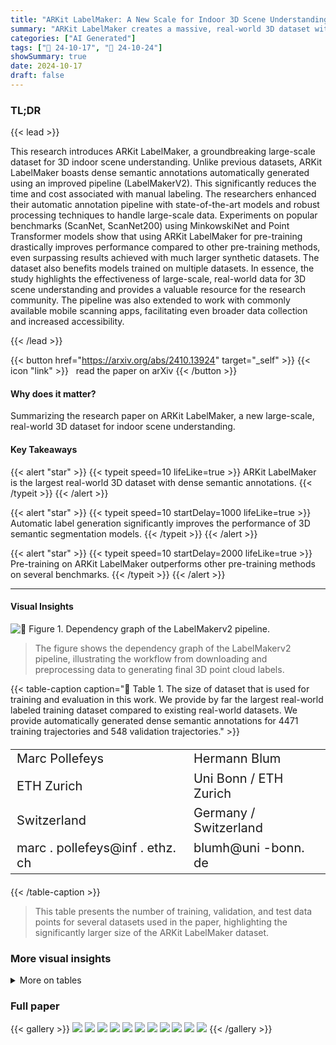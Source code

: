 ```yaml
---
title: "ARKit LabelMaker: A New Scale for Indoor 3D Scene Understanding"
summary: "ARKit LabelMaker creates a massive, real-world 3D dataset with dense semantic annotations, pushing the boundaries of indoor scene understanding and improving 3D semantic segmentation performance."
categories: ["AI Generated"]
tags: ["🔖 24-10-17", "🤗 24-10-24"]
showSummary: true
date: 2024-10-17
draft: false
---
```


### TL;DR


{{< lead >}}

This research introduces ARKit LabelMaker, a groundbreaking large-scale dataset for 3D indoor scene understanding.  Unlike previous datasets, ARKit LabelMaker boasts dense semantic annotations automatically generated using an improved pipeline (LabelMakerV2). This significantly reduces the time and cost associated with manual labeling. The researchers enhanced their automatic annotation pipeline with state-of-the-art models and robust processing techniques to handle large-scale data.  Experiments on popular benchmarks (ScanNet, ScanNet200) using MinkowskiNet and Point Transformer models show that using ARKit LabelMaker for pre-training drastically improves performance compared to other pre-training methods, even surpassing results achieved with much larger synthetic datasets.  The dataset also benefits models trained on multiple datasets. In essence, the study highlights the effectiveness of large-scale, real-world data for 3D scene understanding and provides a valuable resource for the research community.  The pipeline was also extended to work with commonly available mobile scanning apps, facilitating even broader data collection and increased accessibility.

{{< /lead >}}


{{< button href="https://arxiv.org/abs/2410.13924" target="_self" >}}
{{< icon "link" >}} &nbsp; read the paper on arXiv
{{< /button >}}

#### Why does it matter?
Summarizing the research paper on ARKit LabelMaker, a new large-scale, real-world 3D dataset for indoor scene understanding.
#### Key Takeaways

{{< alert "star" >}}
{{< typeit speed=10 lifeLike=true >}} ARKit LabelMaker is the largest real-world 3D dataset with dense semantic annotations. {{< /typeit >}}
{{< /alert >}}

{{< alert "star" >}}
{{< typeit speed=10 startDelay=1000 lifeLike=true >}} Automatic label generation significantly improves the performance of 3D semantic segmentation models. {{< /typeit >}}
{{< /alert >}}

{{< alert "star" >}}
{{< typeit speed=10 startDelay=2000 lifeLike=true >}} Pre-training on ARKit LabelMaker outperforms other pre-training methods on several benchmarks. {{< /typeit >}}
{{< /alert >}}

------
#### Visual Insights



![](figures/figures_3_0.png "🔼 Figure 1. Dependency graph of the LabelMakerv2 pipeline.")

> The figure shows the dependency graph of the LabelMakerv2 pipeline, illustrating the workflow from downloading and preprocessing data to generating final 3D point cloud labels.







{{< table-caption caption="🔽 Table 1. The size of dataset that is used for training and evaluation in this work. We provide by far the largest real-world labeled training dataset compared to existing real-world datasets. We provide automatically generated dense semantic annotations for 4471 training trajectories and 548 validation trajectories." >}}
<table id='7' style='font-size:20px'><tr><td>Marc Pollefeys</td><td>Hermann Blum</td></tr><tr><td>ETH Zurich</td><td>Uni Bonn / ETH Zurich</td></tr><tr><td>Switzerland</td><td>Germany / Switzerland</td></tr><tr><td>marc . pollefeys@inf . ethz. ch</td><td>blumh@uni -bonn. de</td></tr></table>{{< /table-caption >}}

> This table presents the number of training, validation, and test data points for several datasets used in the paper, highlighting the significantly larger size of the ARKit LabelMaker dataset.



### More visual insights




<details>
<summary>More on tables
</summary>


{{< table-caption caption="🔽 Table 1. The size of dataset that is used for training and evaluation in this work. We provide by far the largest real-world labeled training dataset compared to existing real-world datasets. We provide automatically generated dense semantic annotations for 4471 training trajectories and 548 validation trajectories." >}}
<table id='3' style='font-size:14px'><tr><td>Dataset</td><td>#train</td><td>#val</td><td>#test</td><td>real</td><td>#label</td></tr><tr><td>S3DIS</td><td>406</td><td>-</td><td>-</td><td>V</td><td>13</td></tr><tr><td>ScanNet/ScanNet200</td><td>1201</td><td>312</td><td>100</td><td>V</td><td>20 / 200</td></tr><tr><td>ScanNet++</td><td>230</td><td>50</td><td>50</td><td>V</td><td>100</td></tr><tr><td>ARKit LabelMaker</td><td>4471</td><td>548</td><td>-</td><td>V</td><td>186</td></tr><tr><td>Structured3D</td><td>6519</td><td>-</td><td>1697</td><td>X</td><td>25</td></tr></table>{{< /table-caption >}}

> Table 1 presents the number of training, validation, and test samples for various 3D semantic segmentation datasets, including the ARKit LabelMaker dataset, highlighting its significantly larger size compared to existing real-world datasets.


{{< table-caption caption="🔽 Table 2. Semantic Segmentation Scores on ScanNet20. We compare different training strategies for two top-performing models (PointTransformerv3 [36] and MinkowskiNet [7]) on the Scan-Net20 dataset. We can show for both models adding ALS200 through pre-training and co-training improves the performance for both models. With PonderV2 [42] and Mix3D [20], we compare large-scale pretraining to two other training strategies. We can show that large-scale pre-training is superior to both, extensive data augmentation (Mix3D) and self-supervised pre-training (PonderV2)." >}}
<table id='0' style='font-size:16px'><tr><td>Method</td><td>Training Data</td><td>val</td><td>test</td></tr><tr><td colspan="4">MinkUNet [7]</td></tr><tr><td>vanilla</td><td>ScanNet</td><td>72.4</td><td>73.6</td></tr><tr><td>PonderV2 [42]</td><td>ScanNet (self-supervised) → ScanNet</td><td>73.5</td><td>-</td></tr><tr><td>Mix3D [20]</td><td>ScanNet</td><td>73.6</td><td>78.1</td></tr><tr><td>fine-tune (Ours)</td><td>ALS200 → ScanNet</td><td>77.0</td><td>-</td></tr><tr><td colspan="4">PTv3 [36]</td></tr><tr><td>vanilla</td><td>ScanNet</td><td>77.5</td><td>77.9</td></tr><tr><td>fine-tune (Ours)</td><td>ALS200 → ScanNet</td><td>81.2</td><td>-</td></tr><tr><td>fine-tune (Ours)</td><td>ALC → ScanNet</td><td>80.6</td><td>79.0</td></tr><tr><td>PPT [36]</td><td>ScanNet + S3DIS + Structure3D</td><td>78.6</td><td>79.4</td></tr><tr><td>PPT (Ours)</td><td>ScanNet+ ScanNet200 + ScanNet++ + Structure3D + ALC</td><td>81.1</td><td>79.8</td></tr></table>{{< /table-caption >}}

> Table 2 presents a comparison of different training strategies for PointTransformerv3 and MinkowskiNet models on the ScanNet20 dataset, highlighting the performance improvements achieved through large-scale pre-training with ALS200.


{{< table-caption caption="🔽 Table 3. Semantic Segmentation Scores on ScanNet200 [29]." >}}
<table id='2' style='font-size:14px'><tr><td>Method</td><td>Training Data</td><td>val</td><td>test</td></tr><tr><td colspan="4">MinkUNet [7]</td></tr><tr><td>vanilla</td><td>ScanNet200</td><td>29.3</td><td>25.3</td></tr><tr><td>fine-tune (Ours)</td><td>ALS200 → ScanNet200</td><td>30.1</td><td>27.4</td></tr><tr><td>co-training (Ours)</td><td>ALS200 + ScanNet200</td><td>30.6</td><td>-</td></tr><tr><td colspan="4">PTv3 [36]</td></tr><tr><td>vanilla</td><td>ScanNet200</td><td>35.2</td><td>37.8</td></tr><tr><td>fine-tune (Ours)</td><td>ALS200 → ScanNet200</td><td>38.4</td><td>-</td></tr><tr><td>fine-tune (Ours)</td><td>ALC200 → ScanNet200</td><td>38.7</td><td>38.4</td></tr><tr><td>PPT [36]</td><td>ScanNet200 + S3DIS + Structure3D → ScanNet200</td><td>36.0</td><td>39.3</td></tr><tr><td>PPT(Ours)</td><td>ScanNet+ ScanNet200 + ScanNet++ + Structure3D + ALC</td><td>40.3</td><td>41.4</td></tr></table>{{< /table-caption >}}

> The table compares different training strategies for two top-performing models (PointTransformerv3 [36] and MinkowskiNet [7]) on the ScanNet200 dataset, showing the impact of adding ALS200 through pre-training and co-training.


{{< table-caption caption="🔽 Table 4. Semantic Segmentation Scores on ScanNet++ [39]. We evaluated the efficacy of our ALC dataset on the ScanNet++ benchmark using both pre-training and joint training methods. †: this number comes from Wu et al." >}}
<br><table id='8' style='font-size:14px'><tr><td>PTv3 Variant</td><td>Training Data</td><td>#Data</td><td>val mloU</td><td>test top-1/3 ml⌀U</td></tr><tr><td>vanilla</td><td>ScanNet++</td><td>713</td><td>41.8</td><td>45.8/69.7</td></tr><tr><td>fine-tune (Ours)</td><td>ALC200 → ScanNet++</td><td>4471 → 713</td><td>42.5</td><td>43.7/65.5</td></tr><tr><td>PPT [36]</td><td>ScanNet200 + ScanNet++ + Structure3D</td><td>45868</td><td>45.31</td><td>46.5/71.1</td></tr><tr><td>PPT (Ours)</td><td>ScanNet200 + ScanNet++ + ALC</td><td>11168</td><td>44.5</td><td>46.1/70.8</td></tr><tr><td>PPT (Ours)</td><td>ScanNet+ ScanNet200 + ScanNet++ + Structure3D + ALC</td><td>30386</td><td>44.6</td><td>46.1 / 68.5</td></tr></table>{{< /table-caption >}}

> The table presents the results of semantic segmentation on the ScanNet++ benchmark, comparing different training strategies (pre-training and joint training) using ALC and other datasets.


{{< table-caption caption="🔽 Table B1. ScanNet200 validation and test mIoU for head, common and tail classes. For MinkowskiNet, ARKit LabelMaker pre-trained network shows significant improvement on head and common classes. For PTv3, we see improvements across all three splits." >}}
<table id='6' style='font-size:14px'><tr><td>Method</td><td>Training Data</td><td>head</td><td>Validation common</td><td>tail</td><td>head</td><td>Test common</td><td>tail</td></tr><tr><td colspan="8">MinkUNet [7]</td></tr><tr><td>vanilla</td><td>ScanNet200</td><td>52.3</td><td>22.5</td><td>13.2</td><td>46.3</td><td>15.4</td><td>10.2</td></tr><tr><td>fine-tune (Ours)</td><td>ALS200 → ScanNet200</td><td>53.9</td><td>24.2</td><td>12.5</td><td>49.0</td><td>19.4</td><td>9.4</td></tr><tr><td>co-training (Ours)</td><td>ALS200 + ScanNet200</td><td>55.1</td><td>24.7</td><td>12.4</td><td>■</td><td>-</td><td>■</td></tr><tr><td colspan="8">PTv3 [36]</td></tr><tr><td>vanilla</td><td>ScanNet200</td><td>56.5</td><td>30.1</td><td>19.3</td><td>·</td><td>·</td><td></td></tr><tr><td>fine-tune (Ours)</td><td>ALS200 → ScanNet200</td><td>58.6</td><td>33.0</td><td>23.8</td><td>·</td><td>·</td><td>·</td></tr><tr><td>fine-tune (Ours)</td><td>ALC200 → ScanNet200</td><td>58.2</td><td>33.1</td><td>25.0</td><td>58.2</td><td>30.9</td><td>22.2</td></tr><tr><td>PPT [36]</td><td>ScanNet200 + S3DIS + Structure3D → ScanNet200</td><td>■</td><td>■</td><td>-</td><td>59.2</td><td>33.0</td><td>21.6</td></tr><tr><td>PPT(Ours)</td><td>ScanNet+ ScanNet200 + ScanNet++ + Structure3D + ALC</td><td>60.9</td><td>35.48</td><td>24.6</td><td>61.0</td><td>32.2</td><td>27.1</td></tr></table>{{< /table-caption >}}

> Table B1 presents the mean Intersection over Union (mIoU) scores for head, common, and tail classes on the ScanNet200 benchmark, comparing the performance of different training methods for MinkowskiNet and Point Transformer V3 models.


{{< table-caption caption="🔽 Table 1. The size of dataset that is used for training and evaluation in this work. We provide by far the largest real-world labeled training dataset compared to existing real-world datasets. We provide automatically generated dense semantic annotations for 4471 training trajectories and 548 validation trajectories." >}}
<table id='0' style='font-size:14px'><tr><td>Task</td><td>#CPU</td><td>RAM</td><td>Time</td><td>GPU</td></tr><tr><td>Download & Prepossessing</td><td>2</td><td>24G</td><td>4h</td><td>-</td></tr><tr><td>Video Rendering</td><td>8</td><td>32G</td><td>30min</td><td>-</td></tr><tr><td>Grounded-SAM</td><td>2</td><td>12G</td><td>6h</td><td>3090 x1</td></tr><tr><td>OVSeg</td><td>2</td><td>8G</td><td>8h</td><td>3090 x1</td></tr><tr><td>InternImage</td><td>2</td><td>10G</td><td>8h</td><td>3090 x1</td></tr><tr><td>Mask3D</td><td>8</td><td>16G</td><td>1h 30min</td><td>3090 x1</td></tr><tr><td>OmniData</td><td>8</td><td>8G</td><td>2h</td><td>3090 x1</td></tr><tr><td>HHA</td><td>18</td><td>9G</td><td>2h</td><td>-</td></tr><tr><td>CMX</td><td>2</td><td>8G</td><td>3h</td><td>3090 x1</td></tr><tr><td>Consensus</td><td>16</td><td>16G</td><td>2h</td><td>-</td></tr><tr><td>Point Lifting</td><td>2</td><td>72G</td><td>4h</td><td></td></tr></table>{{< /table-caption >}}

> This table presents the number of training, validation, and test samples for several 3D semantic segmentation datasets, including the newly generated ARKit LabelMaker dataset, highlighting its significantly larger size compared to existing datasets.


</details>


### Full paper

{{< gallery >}}
<img src="paper_images/1.png" class="grid-w50 md:grid-w33 xl:grid-w25" />
<img src="paper_images/2.png" class="grid-w50 md:grid-w33 xl:grid-w25" />
<img src="paper_images/3.png" class="grid-w50 md:grid-w33 xl:grid-w25" />
<img src="paper_images/4.png" class="grid-w50 md:grid-w33 xl:grid-w25" />
<img src="paper_images/5.png" class="grid-w50 md:grid-w33 xl:grid-w25" />
<img src="paper_images/6.png" class="grid-w50 md:grid-w33 xl:grid-w25" />
<img src="paper_images/7.png" class="grid-w50 md:grid-w33 xl:grid-w25" />
<img src="paper_images/8.png" class="grid-w50 md:grid-w33 xl:grid-w25" />
<img src="paper_images/9.png" class="grid-w50 md:grid-w33 xl:grid-w25" />
<img src="paper_images/10.png" class="grid-w50 md:grid-w33 xl:grid-w25" />
<img src="paper_images/11.png" class="grid-w50 md:grid-w33 xl:grid-w25" />
{{< /gallery >}}